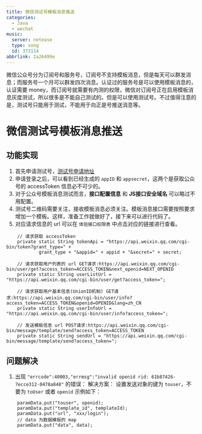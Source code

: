 ```yaml
---
title: 微信测试号模板消息推送
categories:
  - Java
  - wechat
music:
  server: netease
  type: song
  id: 373114
abbrlink: 2a26499e
---
```


微信公众号分为订阅号和服务号，订阅号不支持模板消息，但是每天可以群发消息；而服务号一个月可以群发四次消息。认证过的服务号是可以使用模板消息的，认证需要 money，而订阅号就需要有内测的权限，微信对订阅号正在启用模板消息灰度测试，所以很多是不能自己测试的。但是可以使用测试号。不过值得注意的是，测试号只能用于测试，不能用于向正是号推送消息等。

<!-- more -->

<!-- @import "[TOC]" {cmd="toc" depthFrom=2 depthTo=6 orderedList=true} -->

# 微信测试号模板消息推送

## 功能实现
1. 首先申请测试号，[测试号申请地址](https://mp.weixin.qq.com/debug/cgi-bin/sandboxinfo?action=showinfo&t=sandbox/index)
2. 申请登录之后，可以看到已经生成的 `appID` 和 `appsecret`，这两个是获取公众号的 accessToken 信息必不可少的。
3. 对于公众号模板消息测试而言，**接口配置信息** 和 **JS接口安全域名** 可以略过不用配置。
4. 测试号二维码需要关注，接收模板消息必须关注。模板消息接口需要按照要求增加一个模板。这样，准备工作就做好了，接下来可以进行代码了。
5. 对应请求信息的 url 可以在 `体验接口权限表` 中点击对应的链接进行查看。

```java{.line-numbers}
    // 请求获取 accessToken
    private static String tokenApi = "https://api.weixin.qq.com/cgi-bin/token?grant_type=" +
            grant_type + "&appid=" + appid + "&secret=" + secret;
    
    // 请求获取用户列表的 url GET请求:https://api.weixin.qq.com/cgi-bin/user/get?access_token=ACCESS_TOKEN&next_openid=NEXT_OPENID
    private static String userListUrl = "https://api.weixin.qq.com/cgi-bin/user/get?access_token=";
    
    // 请求获取用户基本信息(UnionID机制) GET请求:https://api.weixin.qq.com/cgi-bin/user/info?access_token=ACCESS_TOKEN&openid=OPENID&lang=zh_CN
    private static String userInfoUrl = "https://api.weixin.qq.com/cgi-bin/user/info?access_token=";
    
    // 发送模板信息 url POST请求:https://api.weixin.qq.com/cgi-bin/message/template/send?access_token=ACCESS_TOKEN
    private static String sendUrl = "https://api.weixin.qq.com/cgi-bin/message/template/send?access_token=";
```

## 问题解决
1. 出现 `"errcode":40003,"errmsg":"invalid openid rid: 61b87426-7ecce312-0478a848"` 的错误：
解决方案： 设置发送对象的键为 `touser`，不要为 `toUser` 或者 `openid`
示例如下：
```java{.line-numbers}
    paramData.put("touser", openid);
    paramData.put("template_id", templateId);
    paramData.put("url", "xxx/login");
    // data 为数据模板的 map
    paramData.put("data", data);
```
```